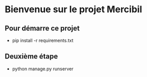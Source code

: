 # Bienvenue sur le projet Mercibil
## Pour démarre ce projet
* pip install -r requirements.txt

## Deuxième étape

* python manage.py runserver 
